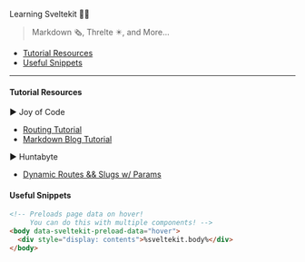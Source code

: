 <!-- prettier-ignore-start -->
Learning Sveltekit 👨‍💻
> Markdown 🗞, Threlte ✴, and More...

- [Tutorial Resources](#tutorial-resources)
- [Useful Snippets](#useful-snippets)

---

#### Tutorial Resources

▶ Joy of Code
- [Routing Tutorial](https://www.youtube.com/watch?v=7hXHbGj6iE0&ab_channel=JoyofCode)
- [Markdown Blog Tutorial](https://www.youtube.com/watch?v=RhScu3uqGd0)

▶ Huntabyte
- [Dynamic Routes && Slugs w/ Params](https://www.youtube.com/watch?v=gNgQFF-tmuo&ab_channel=Huntabyte)

#### Useful Snippets

```html
<!-- Preloads page data on hover!
     You can do this with multiple components! -->
<body data-sveltekit-preload-data="hover">
  <div style="display: contents">%sveltekit.body%</div>
</body>
```

<!-- prettier-ignore-end -->
